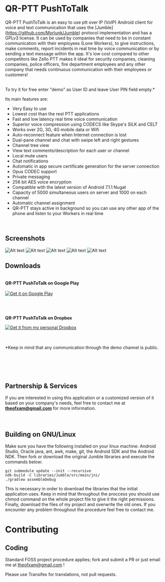 QR-PTT PushToTalk
=======

QR-PTT PushToTalk is an easy to use ptt over IP (VoIP) Android client for voice and text communication that uses the [Jumble] (https://github.com/Morlunk/Jumble) protocol implementation and has a GPLv3 license. It can be used by companies that need to be in constant communication with their employees (Lone Workers), to give instructions, make comments, report incidents in real time by voice communication or by sending a text message within the app. It's low cost compared to other competitors like Zello PTT makes it ideal for security companies, cleaning companies, police officers, fire department employees and any other company that needs continuous communication with their employees or customers!

<br/>To try it for free enter "demo" as User ID and leave User PIN field empty.*

Its main features are:
- Very Easy to use
- Lowest cost than the rest PTT applications
- Fast and low latency real time voice communication
- Superior voice compression using CODECS like Skype's SILK and CELT
- Works over 2G, 3G, 4G mobile data or Wifi
- Auto-reconnect feature when Internet connection is lost
- Dual-pane channel and chat with swipe left and right gestures
- Channel tree view
- View text comments/description for each user or channel
- Local mute users
- Chat notifications
- Automatic in app secure certificate generation for the server connection
- Opus CODEC support
- Private messaging
- 256 bit AES voice encryption
- Compatible with the latest version of Android 7.1.1 Nugat
- Capacity of 5000 simultaneous users on server and 1000 on each channel
- Automatic channel assignment
- QR-PTT stays active in background so you can use any other app of the phone and listen to your Workers in real time
<br />


Screenshots
---------------------
![Alt text](https://lh3.googleusercontent.com/nwebABvFzlRV1xIDKBEeVnnSbZD_dFUfcLice1J3HSJBJ1MXyYTS3GEF_c-_XIiTXFU=h400-rw "Optional title1") ![Alt text](https://lh3.googleusercontent.com/BzedgAWLHVwCtFyB8QI94XLFDq9Ip4RlGJGcBhbZ64U9tH1uWbV0pS14QR1bNvuD3Baf=h400-rw "Optional title2") 
![Alt text](https://lh3.googleusercontent.com/VnlCirO71n56qk9oqKdIHU9145zY00vCVKeGnhuA9x48NeG_LRqwly6eKEWvhFR4g3F0=h400-rw "Optional title3") ![Alt text](https://lh3.googleusercontent.com/Yf2u-e4LhKOoFL0msajz6BLq31Twdi0vODvkl0rZ4NZ7Pj--o95H_42_jfeuaYAI7NQ=h400-rw "Optional title4")
![Alt text](https://lh3.googleusercontent.com/HMOqNl-MK1hNUbYjCtBR-h2nCtyckvcSTa10h6bY3vjZMmvhHQKHncl0Jtv4AMs8meQ=h400-rw "Optional title5")





Downloads
---------------------
<br />
<strong>QR-PTT PushToTalk on Google Play</strong>
<br /><br />
<a href="https://play.google.com/store/apps/details?id=com.terracom.qrpttbeta.free&hl=en">
  <img alt="Get it on Google Play" src="https://developer.android.com/images/brand/en_generic_rgb_wo_45.png" />
</a>

<br /><br />

<strong>QR-PTT PushToTalk on Dropbox </strong><br />

<a href="https://dl.dropboxusercontent.com/u/25024443/QR-PTT PushToTalk.apk">
  <img alt="Get it from my personal Dropbox" src="https://cf.dropboxstatic.com/static/images/index/logo-vflme-Gvg.png" />
</a>

<br/><br/>
*Keep in mind that any communication through the demo channel is public. 

<br/><br/>
<br/>
Partnership & Services
---------------------
If you are interested in using this application or a customized version of it based on your company's needs, feel free to contact me at <b>theofxam@gmail.com</b> for more information.
<br/>
<br/>
<br/>


Building on GNU/Linux
---------------------

Make sure you have the following installed on your linux machine: Android Studio, Oracle java,
ant, awk, make, git, the Android SDK and the Android NDK. Then fork or download the original Jumble libraries and execute the commands below:

    git submodule update --init --recursive
    ndk-build -C libraries/Jumble/src/main/jni/
    ./gradlew assembleDebug

This is necessary in order to download the libraries that the initial application uses.
Keep in mind that throughout the proccess you should use chmod command on the whole project file
to give it the right permissions. Finally, download the files of my project and overwrite the old
ones. If you encounter any problem throughout the procedure feel free to contact me.


Contributing	
============

Coding
------

Standard FOSS project procedure applies; fork and submit a PR or just email me at theofxam@gmail.com !

Please use Transifex for translations, not pull requests.
